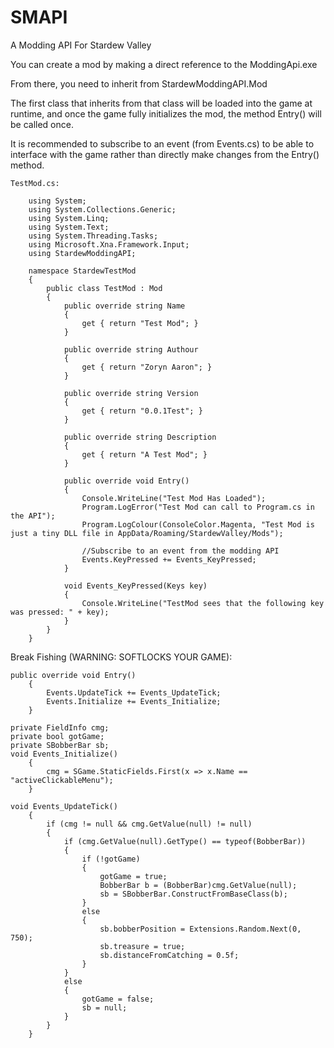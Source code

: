 # SMAPI
A Modding API For Stardew Valley

You can create a mod by making a direct reference to the ModdingApi.exe

From there, you need to inherit from StardewModdingAPI.Mod

The first class that inherits from that class will be loaded into the game at runtime, and once the game fully initializes the mod, the method Entry() will be called once.

It is recommended to subscribe to an event (from Events.cs) to be able to interface with the game rather than directly make changes from the Entry() method.


    TestMod.cs:
    
        using System;
        using System.Collections.Generic;
        using System.Linq;
        using System.Text;
        using System.Threading.Tasks;
        using Microsoft.Xna.Framework.Input;
        using StardewModdingAPI;

        namespace StardewTestMod
        {
            public class TestMod : Mod
            {
                public override string Name
                {
                    get { return "Test Mod"; }
                }

                public override string Authour
                {
                    get { return "Zoryn Aaron"; }
                }

                public override string Version
                {
                    get { return "0.0.1Test"; }
                }

                public override string Description
                {
                    get { return "A Test Mod"; }
                }

                public override void Entry()
                {
                    Console.WriteLine("Test Mod Has Loaded");
                    Program.LogError("Test Mod can call to Program.cs in the API");
                    Program.LogColour(ConsoleColor.Magenta, "Test Mod is just a tiny DLL file in AppData/Roaming/StardewValley/Mods");
                    
                    //Subscribe to an event from the modding API
                    Events.KeyPressed += Events_KeyPressed;
                }

                void Events_KeyPressed(Keys key)
                {
                    Console.WriteLine("TestMod sees that the following key was pressed: " + key);
                }
            }
        }
        
        
Break Fishing (WARNING: SOFTLOCKS YOUR GAME):

    public override void Entry()
        {
            Events.UpdateTick += Events_UpdateTick;
            Events.Initialize += Events_Initialize;
        }
    
    private FieldInfo cmg;
    private bool gotGame;
    private SBobberBar sb;
    void Events_Initialize()
        {
            cmg = SGame.StaticFields.First(x => x.Name == "activeClickableMenu");
        }
    
    void Events_UpdateTick()
        {
            if (cmg != null && cmg.GetValue(null) != null)
            {
                if (cmg.GetValue(null).GetType() == typeof(BobberBar))
                {
                    if (!gotGame)
                    {
                        gotGame = true;
                        BobberBar b = (BobberBar)cmg.GetValue(null);
                        sb = SBobberBar.ConstructFromBaseClass(b);
                    }
                    else
                    {
                        sb.bobberPosition = Extensions.Random.Next(0, 750);
                        sb.treasure = true;
                        sb.distanceFromCatching = 0.5f;
                    }
                }
                else
                {
                    gotGame = false;
                    sb = null;
                }
            }
        }